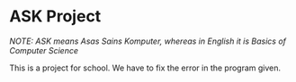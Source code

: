 # ASK Project
*NOTE: ASK means Asas Sains Komputer, whereas in English it is Basics of Computer Science*

This is a project for school. We have to fix the error in the program given.
